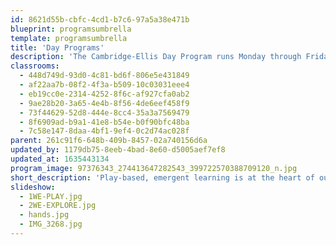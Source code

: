 ```yaml
---
id: 8621d55b-cbfc-4cd1-b7c6-97a5a38e471b
blueprint: programsumbrella
template: programsumbrella
title: 'Day Programs'
description: 'The Cambridge-Ellis Day Program runs Monday through Friday, from 8:30 a.m. until 3:00 p.m. (with an option for daily dismissal at noon). We serve toddlers and preschool age children in seven classrooms that are grouped according to development. The curriculum at Cambridge-Ellis School is designed to promote social and emotional, cognitive, and pre-literacy skills and to provide a foundation for the study of mathematics and science. We have great respect for children as thinkers and learners and value their contributions to joint investigations. We believe that children learn best through play, active participation and engagement with teachers, peers, and materials.'
classrooms:
  - 448d749d-93d0-4c81-bd6f-806e5e431849
  - af22aa7b-08f2-4f3a-b509-10c03031eee4
  - eb19cc0e-2314-4252-8f6c-af927cfa0ab2
  - 9ae28b20-3a65-4e4b-8f56-4de6eef458f9
  - 73f44629-52d8-444e-8cc4-35a3a7569479
  - 8f6909ad-b9a1-41e8-b54e-b0f90bfc48ba
  - 7c58e147-8daa-4bf1-9ef4-0c2d74ac028f
parent: 261c91f6-648b-409b-8457-02a740156d6a
updated_by: 1179db75-8eeb-4bad-8e60-d5005aef7ef8
updated_at: 1635443134
program_image: 97376343_274413647282543_399722570388709120_n.jpg
short_description: 'Play-based, emergent learning is at the heart of our Day Program. We serve toddlers and preschool age children in seven classrooms that are grouped according to age and development.'
slideshow:
  - 1WE-PLAY.jpg
  - 2WE-EXPLORE.jpg
  - hands.jpg
  - IMG_3268.jpg
---
```

